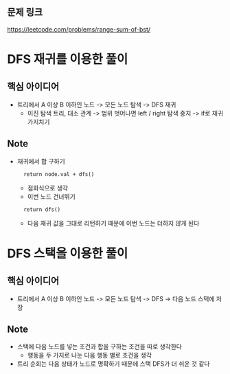 ## 문제 링크
https://leetcode.com/problems/range-sum-of-bst/

# DFS 재귀를 이용한 풀이
## 핵심 아이디어
- 트리에서 A 이상 B 이하인 노드 -> 모든 노드 탐색 -> DFS 재귀
  - 이진 탐색 트리, 대소 관계 -> 범위 벗어나면 left / right 탐색 중지 -> if로 재귀 가지치기

## Note
- 재귀에서 합 구하기
  ```commandline
    return node.val + dfs()
  ```
  - 점화식으로 생각
  - 이번 노드 건너뛰기
  ```commandline
    return dfs()
  ```
    - 다음 재귀 값을 그대로 리턴하기 때문에 이번 노드는 더하지 않게 된다

# DFS 스택을 이용한 풀이
## 핵심 아이디어
- 트리에서 A 이상 B 이하인 노드 -> 모든 노드 탐색 -> DFS -> 다음 노드 스택에 저장

## Note
- 스택에 다음 노드를 넣는 조건과 합을 구하는 조건을 따로 생각한다
  - 행동을 두 가지로 나눈 다음 행동 별로 조건을 생각
- 트리 순회는 다음 상태가 노드로 명확하기 때문에 스택 DFS가 더 쉬운 것 같다